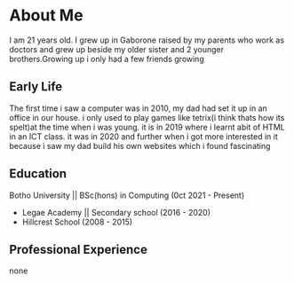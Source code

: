 # About Me

I am 21 years old. I grew up in Gaborone raised by my parents who work as doctors and grew up beside my older sister and 2 younger brothers.Growing up i only had a few friends growing

## Early Life

The first time i saw a computer was in 2010, my dad had set it up in an office in our house. i only used to play games like tetrix(i think thats how its spelt)at the time when i was young. it is in 2019 where i learnt abit of HTML in an ICT class. it was in 2020 and further when i got more interested in it because i saw my dad build his own websites which i found fascinating

## Education

Botho University || BSc(hons) in Computing (0ct 2021 - Present)
* Legae Academy || Secondary school (2016 - 2020)
* Hillcrest School (2008 - 2015)
## Professional Experience

none